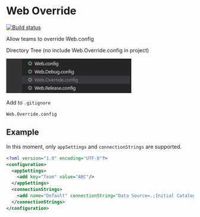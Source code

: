 # Web Override
[![Build status](https://ci.appveyor.com/api/projects/status/3pyfy8kt2dqeihwa?svg=true)](https://ci.appveyor.com/project/giansalex/dotnetconfigoverride)    

Allow teams to override Web.config

Directory Tree (no include Web.Override.config in project)

![Directory Tree](https://raw.githubusercontent.com/giansalex/DotnetConfigOverride/master/assets/tree.png)

Add to `.gitignore`
```
Web.Override.config
```

## Example

In this moment, only `appSettings` and `connectionStrings` are supported.
```xml
<?xml version="1.0" encoding="UTF-8"?>
<configuration>
  <appSettings>
    <add key="Team" value="ABC"/>
  </appSettings>
  <connectionStrings>
    <add name="Default" connectionString="Data Source=.;Initial Catalog=DB_ABC;" providerName="System.Data.SqlClient" />
  </connectionStrings>
</configuration>
```
